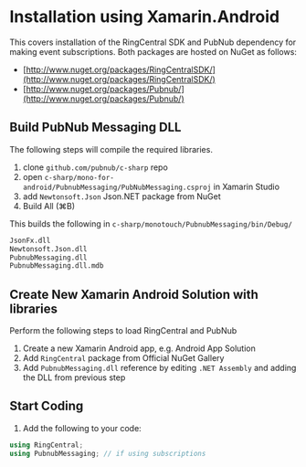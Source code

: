 # Installation using Xamarin.Android

This covers installation of the RingCentral SDK and PubNub dependency for making event subscriptions. Both packages are hosted on NuGet as follows:

* [http://www.nuget.org/packages/RingCentralSDK/](http://www.nuget.org/packages/RingCentralSDK/)
* [http://www.nuget.org/packages/Pubnub/](http://www.nuget.org/packages/Pubnub/)

## Build PubNub Messaging DLL

The following steps will compile the required libraries.

1. clone `github.com/pubnub/c-sharp` repo
1. open `c-sharp/mono-for-android/PubnubMessaging/PubNubMessaging.csproj` in Xamarin Studio
1. add `Newtonsoft.Json` Json.NET package from NuGet
1. Build All (&#8984;B)

This builds the following in `c-sharp/monotouch/PubnubMessaging/bin/Debug/`

```bash
JsonFx.dll
Newtonsoft.Json.dll
PubnubMessaging.dll
PubnubMessaging.dll.mdb
```

## Create New Xamarin Android Solution with libraries

Perform the following steps to load RingCentral and PubNub

1. Create a new Xamarin Android app, e.g. Android App Solution
1. Add `RingCentral` package from Official NuGet Gallery
1. Add `PubnubMessaging.dll` reference by editing `.NET Assembly` and adding the DLL from previous step

## Start Coding

1. Add the following to your code:

```csharp
using RingCentral;
using PubnubMessaging; // if using subscriptions
```